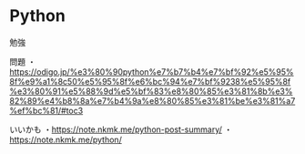 # Python
勉強

問題
・https://odigo.jp/%e3%80%90python%e7%b7%b4%e7%bf%92%e5%95%8f%e9%a1%8c50%e5%95%8f%e6%bc%94%e7%bf%9238%e5%95%8f%e3%80%91%e5%88%9d%e5%bf%83%e8%80%85%e3%81%8b%e3%82%89%e4%b8%8a%e7%b4%9a%e8%80%85%e3%81%be%e3%81%a7%ef%bc%81/#toc3

いいかも
・https://note.nkmk.me/python-post-summary/
・https://note.nkmk.me/python/
